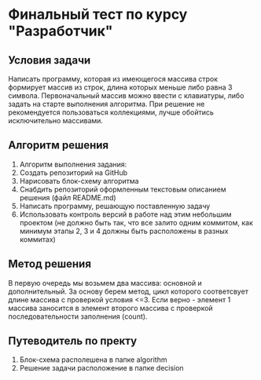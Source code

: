 # Финальный тест по курсу "Разработчик"

## Условия задачи

Написать программу, которая из имеющегося массива строк формирует массив из строк, длина которых меньше либо равна 3 символа. Первоначальный массив можно ввести с клавиатуры, либо задать на старте выполнения алгоритма. При решение не рекомендуется пользоваться коллекциями, лучше обойтись исключительно массивами.

## Алгоритм решения

1. Алгоритм выполнения задания:
2. Создать репозиторий на GitHub
3. Нарисовать блок-схему алгоритма
4. Снабдить репозиторий оформленным текстовым описанием решения (файл README.md)
5. Написать программу, решающую поставленную задачу
6. Использовать контроль версий в работе над этим небольшим проектом (не должно быть так, что все залито одним коммитом, как минимум этапы 2, 3 и 4 должны быть расположены в разных коммитах)

## Метод решения
В первую очередь мы возьмем два массива: основной и дополнительный. За основу берем метод, цикл которого соответсвует длине массива с проверкой условия <=3.
Если верно - элемент 1 массива заносится в элемент второго массива с проверкой последовательности заполнения (count). 

## Путеводитель по пректу

1. Блок-схема располешена в папке algorithm
2. Решение задачи расположение в папке decision


